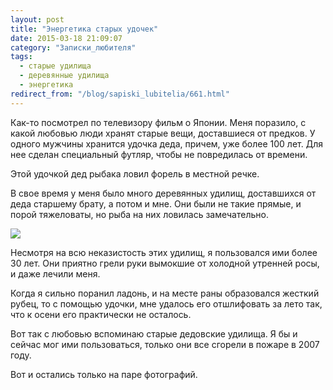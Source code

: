 ```yaml
---
layout: post
title: "Энергетика старых удочек"
date: 2015-03-18 21:09:07
category: "Записки_любителя"
tags:
  - старые удилища
  - деревянные удилища
  - энергетика
redirect_from: "/blog/sapiski_lubitelia/661.html"
---
```

Как-то посмотрел по телевизору фильм о Японии. Меня поразило, с какой
любовью люди хранят старые вещи, доставшиеся от предков. У одного
мужчины хранится удочка деда, причем, уже более 100 лет. Для нее сделан
специальный футляр, чтобы не повредилась от времени.

Этой удочкой дед рыбака ловил форель в местной речке.

В свое время у меня было много деревянных удилищ, доставшихся от деда
старшему брату, а потом и мне. Они были не такие прямые, и порой
тяжеловаты, но рыба на них ловилась замечательно.

![](http://fishingguru.ru/uploads/images/00/00/01/2015/03/18/892c3adf75.jpg)

Несмотря на всю неказистость этих удилищ, я пользовался ими более 30
лет. Они приятно грели руки вымокшие от холодной утренней росы, и даже
лечили меня.

Когда я сильно поранил ладонь, и на месте раны образовался жесткий
рубец, то с помощью удочки, мне удалось его отшлифовать за лето так, что
к осени его практически не осталось.

Вот так с любовью вспоминаю старые дедовские удилища. Я бы и сейчас мог
ими пользоваться, только они все сгорели в пожаре в 2007 году.

Вот и остались только на паре фотографий.
